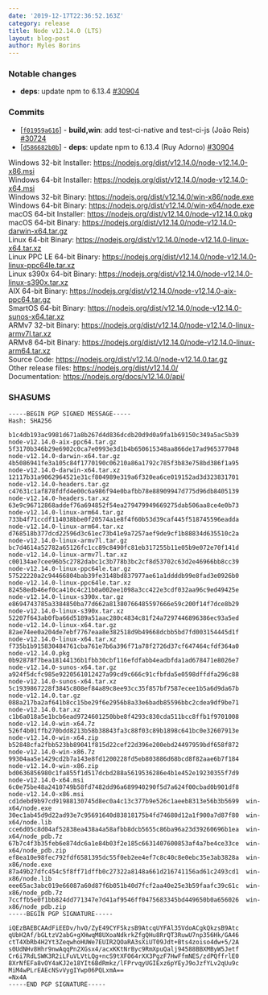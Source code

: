 ```yaml
---
date: '2019-12-17T22:36:52.163Z'
category: release
title: Node v12.14.0 (LTS)
layout: blog-post
author: Myles Borins
---
```


### Notable changes

- **deps**: update npm to 6.13.4 [#30904](https://github.com/nodejs/node/pull/30904)

### Commits

- [[`f01959a616`](https://github.com/nodejs/node/commit/f01959a616)] - **build,win**: add test-ci-native and test-ci-js (João Reis) [#30724](https://github.com/nodejs/node/pull/30724)
- [[`d586682b0b`](https://github.com/nodejs/node/commit/d586682b0b)] - **deps**: update npm to 6.13.4 (Ruy Adorno) [#30904](https://github.com/nodejs/node/pull/30904)

Windows 32-bit Installer: https://nodejs.org/dist/v12.14.0/node-v12.14.0-x86.msi \
Windows 64-bit Installer: https://nodejs.org/dist/v12.14.0/node-v12.14.0-x64.msi \
Windows 32-bit Binary: https://nodejs.org/dist/v12.14.0/win-x86/node.exe \
Windows 64-bit Binary: https://nodejs.org/dist/v12.14.0/win-x64/node.exe \
macOS 64-bit Installer: https://nodejs.org/dist/v12.14.0/node-v12.14.0.pkg \
macOS 64-bit Binary: https://nodejs.org/dist/v12.14.0/node-v12.14.0-darwin-x64.tar.gz \
Linux 64-bit Binary: https://nodejs.org/dist/v12.14.0/node-v12.14.0-linux-x64.tar.xz \
Linux PPC LE 64-bit Binary: https://nodejs.org/dist/v12.14.0/node-v12.14.0-linux-ppc64le.tar.xz \
Linux s390x 64-bit Binary: https://nodejs.org/dist/v12.14.0/node-v12.14.0-linux-s390x.tar.xz \
AIX 64-bit Binary: https://nodejs.org/dist/v12.14.0/node-v12.14.0-aix-ppc64.tar.gz \
SmartOS 64-bit Binary: https://nodejs.org/dist/v12.14.0/node-v12.14.0-sunos-x64.tar.xz \
ARMv7 32-bit Binary: https://nodejs.org/dist/v12.14.0/node-v12.14.0-linux-armv7l.tar.xz \
ARMv8 64-bit Binary: https://nodejs.org/dist/v12.14.0/node-v12.14.0-linux-arm64.tar.xz \
Source Code: https://nodejs.org/dist/v12.14.0/node-v12.14.0.tar.gz \
Other release files: https://nodejs.org/dist/v12.14.0/ \
Documentation: https://nodejs.org/docs/v12.14.0/api/

### SHASUMS

```
-----BEGIN PGP SIGNED MESSAGE-----
Hash: SHA256

b1c4db193ac9981d671a8b267d4d836dcdb20d9d0a9fa1b69150c349a5ac5b39  node-v12.14.0-aix-ppc64.tar.gz
5f3170b346b29e6902c0ca7e0993e3d1b4b650615348aa866de17ad965377048  node-v12.14.0-darwin-x64.tar.gz
4b5086941fe3a105c84f1770190c06210a86a1792c785f3b83e758bd386f1a95  node-v12.14.0-darwin-x64.tar.xz
12117b31a9062964521e31cf804989e319a6f320ea6ce019152ad3d323831701  node-v12.14.0-headers.tar.gz
c47631c1af878fdfd4e00c6a986f94e0bafbb78e88909947d775d96db8405139  node-v12.14.0-headers.tar.xz
63e9c96712868addef76a694852f54ea279479949669275dab506aa8ce4e0b73  node-v12.14.0-linux-arm64.tar.gz
733b4f71ccdf114038bbe0f20574a1e8f4f60b53d39caf445f518745596eadda  node-v12.14.0-linux-arm64.tar.xz
d768518b377dcd22596d3c61ec73b41e9a7257aef9de9cf1b88834d635510c2a  node-v12.14.0-linux-armv7l.tar.gz
bc7d4614a52782a65126fc1cc89c8490fc81eb317255b11e05b9e072e70f141d  node-v12.14.0-linux-armv7l.tar.xz
c00134ae7cee96b5c2782dabc1c3b778b3bc2cf8d53702c63d2e46966bb8cc39  node-v12.14.0-linux-ppc64le.tar.gz
57522220a2c94466804bab39fe3148bd837977ae61a1ddddb99e8fad3e0926b0  node-v12.14.0-linux-ppc64le.tar.xz
82458edb46ef0ca410c4c21b0a002ee1098a3cc422e3cdf032aa96c9ed49425e  node-v12.14.0-linux-s390x.tar.gz
e8694743785a3384850ba77d662a81380766485597666e59c200f14f7dce8b29  node-v12.14.0-linux-s390x.tar.xz
52207f643ab0fba66d5189a51aac280c4834c81f24a7297446896386ec93a5ed  node-v12.14.0-linux-x64.tar.gz
82ae74ee0a204de7ebf7767eaa8e382518d9b49668dcbb5bd7fd003154445d1f  node-v12.14.0-linux-x64.tar.xz
f735b1b915830484761cba761e7b6a396f71a78f2726d37cf647464cfdf364a0  node-v12.14.0.pkg
0b92878f7bea18144136b1fbb30cbf116efdfabb4eadbfda1ad678471e8026e7  node-v12.14.0-sunos-x64.tar.gz
a924f5dcfc985e9220561012427a99cd9c666c91cfbfda5e0598dffdfa296c88  node-v12.14.0-sunos-x64.tar.xz
5c1939867228f3845c808ef84a89c8ee93cc35f857bf7587ecee1b5a6d9da67b  node-v12.14.0.tar.gz
088a217ba2af641b8cc15be29f6e2956b8a33e6badb85596bbc2cdea9df9be71  node-v12.14.0.tar.xz
c1b6a018a5e1bcb6ead9724601250bbe8f4293c830cda511bcc8ffb1f9701008  node-v12.14.0-win-x64.7z
526f4b01ffb270bdd8213b58b38843fa3c88f03c89b1898c641bc0e32607913e  node-v12.14.0-win-x64.zip
b52848cfa2fbb523bb89041f815d22cef22d396e200ebd24497959bdf658f872  node-v12.14.0-win-x86.7z
99304aa5e1429cd2b7a143e8fd1200228fd5eb803886d68bcd8f82aae6b7f184  node-v12.14.0-win-x86.zip
bd0636856980c1fa855f1d517dcbd288a5619536286e4b1e452e19230355f7d9  node-v12.14.0-x64.msi
6c0e75be48a2410749b58fd7482dd96a689940290f5d7a624f00cbad0b901df8  node-v12.14.0-x86.msi
cd1debd9b97cd91988130745d8ec0a4c13c377b9e526c1aeeb8313e56b3b5699  win-x64/node.exe
30ec1ab45d9d22ad93e7c95691640d83818175b4fd74680d12a1f900a7d87f80  win-x64/node.lib
cce6d05c8d04af52838ea438a4a58afbb8dcb5655c86ba96a23d39260696b1ea  win-x64/node_pdb.7z
67b7c4f3b35feb6e874dc6a1e84b03f2e185c6631407600853af4a7be4ce33ce  win-x64/node_pdb.zip
ef8ea10e98fec792fdf6581395dc55f0eb2ee4ef7c8c40c8e0ebc35e3ab3828a  win-x86/node.exe
87a49b27dfc454c5f8ff71dffb0c27322a8148a661d216741156ad61c2493cd1  win-x86/node.lib
eee65ac3abc019e66087a60d87f6b051b40d7fcf2aa40e25e3b59faafc39c61c  win-x86/node_pdb.7z
7ccffb5e0f1bb824dd771347e7d41af9546ff0475683345bd449650b0a656026  win-x86/node_pdb.zip
-----BEGIN PGP SIGNATURE-----

iQEzBAEBCAAdFiEEDv/hvO/ZyE49CYFSkzsB9AtcqUYFAl35VdoACgkQkzsB9Atc
qUbH2Af/bGLtzV2abG+gXHwqM8UXoaNdkrkZfgQHu8RrQT3RuwU7np356Hk/GA46
ctT4XbRb4H2Yt3ZeqwhoHUWe7EUIR2QOaRA3sXiUT09Jdt+Bts4zoiso4dw+5/2A
s0UdNHv8Hhr9nwAqqPn2XGsx4/acxKKtNrByc9RmXpuQalj94588BBXMByW5Jetf
Cr6i7RdLSWK3R2iLFuVLVtLQg+ncS9tXFO64rXX3PgzF7HwFfmNES/zdPQffrlE0
8XrNfEFa8vOY4aKJ2e18YIt6BdRmkz/lFPrvqyUGIExz6pYEyJ9oJzfYLv2qUu9c
MiM4wPLrEAEcNSvVygIYwp06PQLxmA==
=Nx4A
-----END PGP SIGNATURE-----

```
